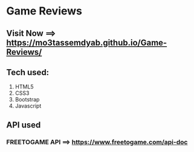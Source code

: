 # Game Reviews

## Visit Now ==> https://mo3tassemdyab.github.io/Game-Reviews/


## Tech used:
1) HTML5
2) CSS3
3) Bootstrap
4) Javascript


## API used
### FREETOGAME API ==> https://www.freetogame.com/api-doc
